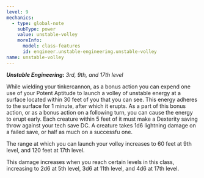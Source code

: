 ```yaml
---
level: 9
mechanics:
  - type: global-note
    subType: power
    value: unstable-volley
    moreInfo:
      model: class-features
      id: engineer.unstable-engineering.unstable-volley
name: unstable-volley
---
```

_**Unstable Engineering:** 3rd, 9th, and 17th level_
While wielding your tinkercannon, as a bonus action you can expend one use of your Potent Aptitude to launch a volley of unstable energy at a surface located within 30 feet of you that you can see. This energy adheres to the surface for 1 minute, after which it erupts. As a part of this bonus action, or as a bonus action on a following turn, you can cause the energy to erupt early. Each creature within 5 feet of it must make a Dexterity saving throw against your tech save DC. A creature takes 1d6 lightning damage on a failed save, or half as much on a successfu one. 
The range at which you can launch your volley increases to 60 feet at 9th level, and 120 feet at 17th level.
This damage increases when you reach certain levels in this class, increasing to 2d6 at 5th level, 3d6 at 11th level, and 4d6 at 17th level.